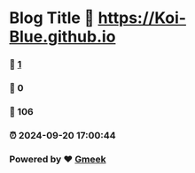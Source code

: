 # Blog Title :link: https://Koi-Blue.github.io 
### :page_facing_up: [1](https://Koi-Blue.github.io/tag.html) 
### :speech_balloon: 0 
### :hibiscus: 106 
### :alarm_clock: 2024-09-20 17:00:44 
### Powered by :heart: [Gmeek](https://github.com/Meekdai/Gmeek)
